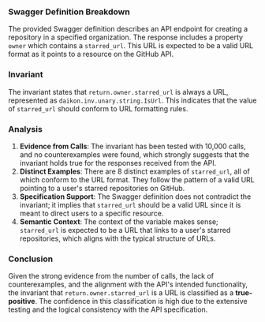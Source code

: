 ### Swagger Definition Breakdown
The provided Swagger definition describes an API endpoint for creating a repository in a specified organization. The response includes a property `owner` which contains a `starred_url`. This URL is expected to be a valid URL format as it points to a resource on the GitHub API.

### Invariant
The invariant states that `return.owner.starred_url` is always a URL, represented as `daikon.inv.unary.string.IsUrl`. This indicates that the value of `starred_url` should conform to URL formatting rules.

### Analysis
1. **Evidence from Calls**: The invariant has been tested with 10,000 calls, and no counterexamples were found, which strongly suggests that the invariant holds true for the responses received from the API.
2. **Distinct Examples**: There are 8 distinct examples of `starred_url`, all of which conform to the URL format. They follow the pattern of a valid URL pointing to a user's starred repositories on GitHub.
3. **Specification Support**: The Swagger definition does not contradict the invariant; it implies that `starred_url` should be a valid URL since it is meant to direct users to a specific resource.
4. **Semantic Context**: The context of the variable makes sense; `starred_url` is expected to be a URL that links to a user's starred repositories, which aligns with the typical structure of URLs.

### Conclusion
Given the strong evidence from the number of calls, the lack of counterexamples, and the alignment with the API's intended functionality, the invariant that `return.owner.starred_url` is a URL is classified as a **true-positive**. The confidence in this classification is high due to the extensive testing and the logical consistency with the API specification.
